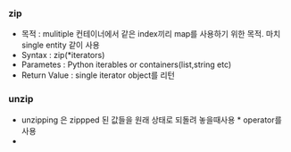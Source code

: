 ﻿### zip
- 목적 : mulitiple 컨테이너에서 같은 index끼리 map를 사용하기 위한 목적. 마치 single entity 같이 사용
- Syntax : zip(*iterators)
- Parametes : Python iterables or containers(list,string etc)
- Return Value : single iterator object를 리턴

### unzip
- unzipping 은 zippped 된 값들을 원래 상태로 되돌려 놓을때사용  \* operator를 사용 
- 
